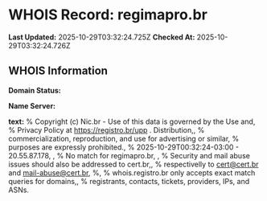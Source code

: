 # WHOIS Record: regimapro.br

**Last Updated:** 2025-10-29T03:32:24.725Z
**Checked At:** 2025-10-29T03:32:24.726Z

## WHOIS Information

**Domain Status:** 

**Name Server:** 

**text:** % Copyright (c) Nic.br - Use of this data is governed by the Use and, % Privacy Policy at https://registro.br/upp . Distribution,, % commercialization, reproduction, and use for advertising or similar, % purposes are expressly prohibited., % 2025-10-29T00:32:24-03:00 - 20.55.87.178, , % No match for regimapro.br, , % Security and mail abuse issues should also be addressed to cert.br,, % respectivelly to cert@cert.br and mail-abuse@cert.br, %, % whois.registro.br only accepts exact match queries for domains,, % registrants, contacts, tickets, providers, IPs, and ASNs.

